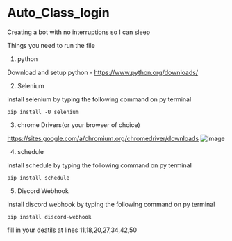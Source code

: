 # Auto_Class_login
Creating a bot with no interruptions so I can sleep 

Things you need to run the file


1) python 

  Download and setup python - https://www.python.org/downloads/


2) Selenium

  install selenium by typing the following command on py terminal

    pip install -U selenium


3) chrome Drivers(or your browser of choice)

https://sites.google.com/a/chromium.org/chromedriver/downloads
![image](https://user-images.githubusercontent.com/67339427/123543388-4d6d7b00-d778-11eb-870d-6697d065601e.png)


4) schedule

install schedule by typing the following command on py terminal

    pip install schedule


5) Discord Webhook

install discord webhook by typing the following command on py terminal

    pip install discord-webhook

fill in your deatils at lines 11,18,20,27,34,42,50
